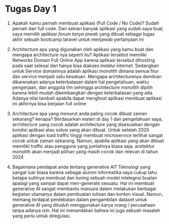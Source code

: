 # Tugas Day 1
1. Apakah kamu pernah membuat aplikasi (Full Code / No Code)?
Sudah pernah dan full code. Dari sekian banyak aplikasi yang sudah saya buat, saya memilih *aplikasi forum tanya jawab* yang dibuat sebagai tugas akhir sebuah bootcamp laravel untuk menjawab pertanyaan ini

2. Architecture apa yang digunakan oleh aplikasi yang kamu buat dan mengapa architecture nya seperti itu?
Aplikasi tersebut memiliki Networks Domain Full Online App karena aplikasi tersebut dihosting pada saat selesai dan hanya bisa diakses melalui internet. Sedangkan untuk Service domainnya adalah aplikasi monolith dimana semua fitur dan service menjadi satu kesatuan. Mengapa architecturenya demikian dikarenakan adanya keterbatasan dalam hal pengetahuan, waktu pengerjaan, dan anggota tim sehingga architecture monolith dipilih karena lebih mudah dikembangkan dengan keterbatasan yang ada. Adanya nilai tambah apabila dapat menghost aplikasi membuat aplikasi ini akhirnya bisa berjalan full online

3. Architecture apa yang menurut anda paling cocok dibuat zaman sekarang? kenapa?
Berdasarkan materi di day 1 dan pengetahuan saya, architecture yang cocok adalah architecture yang disesuaikan dengan kondisi aplikasi atau solusi yang akan dibuat. Untuk setelah 2020 aplikasi dengan load traffic tinggi membuat microservice terlihat sangat cocok untuk zaman sekarang. Namun, apabila aplikasi yang akan dibuat memiliki traffic atau pengguna yang jumlahnya biasa saja, arsitektur monolith akan menjadi pilihan yang masih cocok dan relevan di tahun 2024

4. Bagaimana pendapat anda tentang generative AI?
Teknologi yang sangat luar biasa karena sebagai alumni informatika saya cukup tahu betapa sulitnya membuat dan tuning sebuah model intelegnsi buatan apalagi yang sampai dapat men-generate sesuatu. Hal ini membuat generative AI sangat membantu manusia dalam melakukan berbagai kegiatan utamanya dalam pembuatan tulisan dan konten visual. Namun, memang terdapat perdebatan dalam pengambilan dataset untuk generative AI yang dituduh menggunakan karya orang / perusahaan tanpa adanya izin. Hal ini menandakan bahwa ini juga sebuah masalah yang perlu untuk diregulasi.